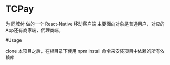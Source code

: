 # TCPay
为 同城付 做的一个 React-Native 移动客户端
主要面向对象是普通用户，对应的App还有商家端，代理商端。

#Usage

clone 本项目之后，在根目录下使用 npm install 命令来安装项目中依赖的所有依赖库


